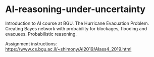 # AI-reasoning-under-uncertainty
Introduction to AI course at BGU. The Hurricane Evacuation Problem. Creating Bayes network with probability for blockages, flooding and evacuees. Probabilistic reasoning.

Assignment instructions: https://www.cs.bgu.ac.il/~shimony/AI2019/AIass4_2019.html
